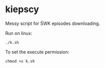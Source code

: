 # kiepscy

Messy script for ŚWK episodes downloading.

Run on linux:
```
./k.sh
```

To set the execute permission:
```
chmod +x k.sh
```
